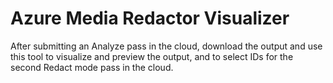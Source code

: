 # Azure Media Redactor Visualizer
After submitting an Analyze pass in the cloud, download the output and use this tool to visualize and preview the output, and to select IDs for the second Redact mode pass in the cloud.
